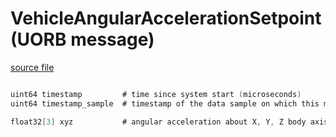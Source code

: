 # VehicleAngularAccelerationSetpoint (UORB message)



[source file](https://github.com/PX4/PX4-Autopilot/blob/main/msg/VehicleAngularAccelerationSetpoint.msg)

```c

uint64 timestamp         # time since system start (microseconds)
uint64 timestamp_sample  # timestamp of the data sample on which this message is based (microseconds)

float32[3] xyz           # angular acceleration about X, Y, Z body axis in rad/s^2

```
